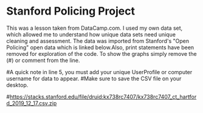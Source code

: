 <h1>Stanford Policing Project</h1>

This was a lesson taken from DataCamp.com. I used my own data set, which allowed me to understand how unique data sets need unique cleaning and assessment. The data was imported from Stanford's "Open Policing" open data which is linked below.Also, print statements have been removed for exploration of the code. To show the graphs simply remove the (#) or comment from the line. 

#A quick note in line 5, you must add your unique UserProfile or computer username for data to appear. 
#Make sure to save the CSV file on your desktop.

#https://stacks.stanford.edu/file/druid:kx738rc7407/kx738rc7407_ct_hartford_2019_12_17.csv.zip
